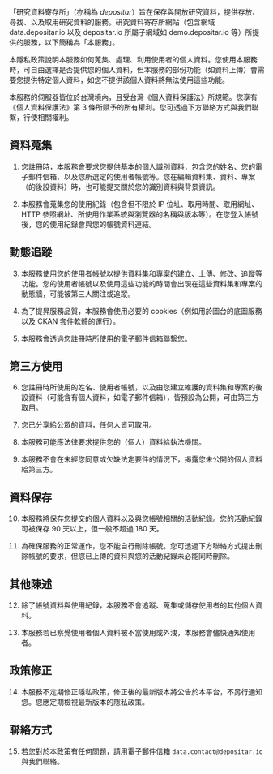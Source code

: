 「研究資料寄存所」（亦稱為 _depositar_）旨在保存與開放研究資料，提供存放、尋找、以及取用研究資料的服務。研究資料寄存所網站（包含網域 data.depositar.io 以及 depositar.io 所屬子網域如 demo.depositar.io 等）所提供的服務，以下簡稱為「本服務」。

本隱私政策說明本服務如何蒐集、處理、利用使用者的個人資料。您使用本服務時，可自由選擇是否提供您的個人資料，但本服務的部份功能（如資料上傳）會需要您提供特定個人資料，如您不提供該個人資料將無法使用這些功能。

本服務的伺服器皆位於台灣境內，且受台灣《個人資料保護法》所規範。您享有《個人資料保護法》第 3 條所賦予的所有權利。您可透過下方聯絡方式與我們聯繫，行使相關權利。


## 資料蒐集

1. 您註冊時，本服務會要求您提供基本的個人識別資料，包含您的姓名、您的電子郵件信箱、以及您所選定的使用者帳號等。您在編輯資料集、資料、專案（的後設資料）時，也可能提交關於您的識別資料與背景資訊。

2. 本服務會蒐集您的使用紀錄（包含但不限於 IP 位址、取用時間、取用網址、HTTP 參照網址、所使用作業系統與瀏覽器的名稱與版本等）。在您登入帳號後，您的使用紀錄會與您的帳號資料連結。


## 動態追蹤

3. 本服務使用您的使用者帳號以提供資料集和專案的建立、上傳、修改、追蹤等功能。您的使用者帳號以及使用這些功能的時間會出現在這些資料集和專案的動態牆，可能被第三人關注或追蹤。

4. 為了提昇服務品質，本服務會使用必要的 cookies（例如用於圖台的底圖服務以及 CKAN 套件軟體的運行）。

5. 本服務會透過您註冊時所使用的電子郵件信箱聯繫您。


## 第三方使用

6. 您註冊時所使用的姓名、使用者帳號，以及由您建立維護的資料集和專案的後設資料（可能含有個人資料，如電子郵件信箱），皆預設為公開，可由第三方取用。

7. 您已分享給公眾的資料，任何人皆可取用。

8. 本服務可能應法律要求提供您的（個人）資料給執法機關。

9. 本服務不會在未經您同意或欠缺法定要件的情況下，揭露您未公開的個人資料給第三方。


## 資料保存

10. 本服務將保存您提交的個人資料以及與您帳號相關的活動紀錄。您的活動紀錄可被保存 90 天以上，但一般不超過 180 天。

11. 為確保服務的正常運作，您不能自行刪除帳號。您可透過下方聯絡方式提出刪除帳號的要求，但您已上傳的資料與您的活動紀錄未必能同時刪除。


## 其他陳述

12. 除了帳號資料與使用紀錄，本服務不會追蹤、蒐集或儲存使用者的其他個人資料。

13. 本服務若已察覺使用者個人資料被不當使用或外洩，本服務會儘快通知使用者。


## 政策修正

14. 本服務不定期修正隱私政策，修正後的最新版本將公告於本平台，不另行通知您。您應定期檢視最新版本的隱私政策。


## 聯絡方式

15. 若您對於本政策有任何問題，請用電子郵件信箱 `data.contact@depositar.io` 與我們聯絡。
